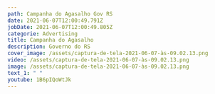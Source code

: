 ```yaml
---
path: Campanha do Agasalho Gov RS
date: 2021-06-07T12:00:49.791Z
jobDate: 2021-06-07T12:00:49.805Z
categorie: Advertising
title: Campanha do Agasalho
description: Governo do RS
cover_image: /assets/captura-de-tela-2021-06-07-às-09.02.13.png
video: /assets/captura-de-tela-2021-06-07-às-09.02.13.png
image: /assets/captura-de-tela-2021-06-07-às-09.02.13.png
text_1: " "
youtube: 1B6pIQoWtJk
---
```

